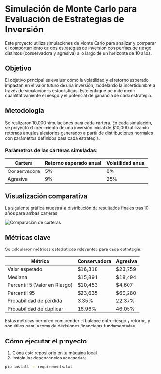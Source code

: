 # Simulación de Monte Carlo para Evaluación de Estrategias de Inversión

Este proyecto utiliza simulaciones de Monte Carlo para analizar y comparar el comportamiento de dos estrategias de inversión con perfiles de riesgo distintos (conservadora y agresiva) a lo largo de un horizonte de 10 años.

## Objetivo

El objetivo principal es evaluar cómo la volatilidad y el retorno esperado impactan en el valor futuro de una inversión, modelando la incertidumbre a través de simulaciones estocásticas. Este enfoque permite medir cuantitativamente el riesgo y el potencial de ganancia de cada estrategia.

## Metodología

Se realizaron 10,000 simulaciones para cada cartera. En cada simulación, se proyectó el crecimiento de una inversión inicial de $10,000 utilizando retornos anuales aleatorios generados a partir de distribuciones normales con parámetros definidos para cada estrategia.

### Parámetros de las carteras simuladas:

| Cartera       | Retorno esperado anual | Volatilidad anual |
|---------------|------------------------|--------------------|
| Conservadora  | 5%                     | 8%                |
| Agresiva      | 9%                     | 25%               |

## Visualización comparativa

La siguiente gráfica muestra la distribución de resultados finales tras 10 años para ambas carteras:

![Comparación de carteras](img/comparacion_carteras.png)

## Métricas clave

Se calcularon métricas estadísticas relevantes para cada estrategia:

| Métrica                        | Conservadora | Agresiva |
|-------------------------------|--------------|----------|
| Valor esperado                | $16,318      | $23,759  |
| Mediana                       | $15,891      | $18,494  |
| Percentil 5 (Valor en Riesgo) | $10,453      | $4,607   |
| Percentil 95                  | $23,635      | $60,280  |
| Probabilidad de pérdida       | 3.35%        | 22.37%   |
| Probabilidad de duplicar      | 16.96%       | 46.05%   |

Estas métricas permiten comprender el balance entre riesgo y retorno, y son útiles para la toma de decisiones financieras fundamentadas.

## Cómo ejecutar el proyecto

1. Clona este repositorio en tu máquina local.
2. Instala las dependencias necesarias:

```bash
pip install -r requirements.txt
